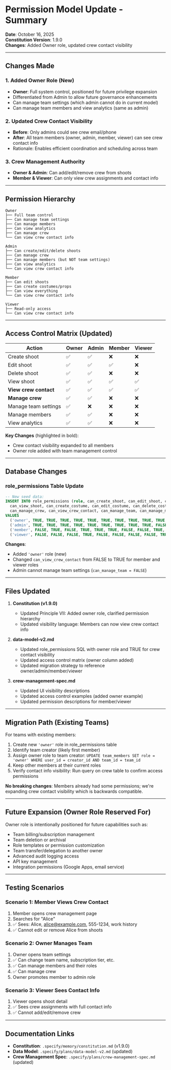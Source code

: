 # Permission Model Update - Summary

**Date**: October 16, 2025  
**Constitution Version**: 1.9.0  
**Changes**: Added Owner role, updated crew contact visibility

---

## Changes Made

### 1. Added Owner Role (New)
- **Owner**: Full system control, positioned for future privilege expansion
- Differentiated from Admin to allow future governance enhancements
- Can manage team settings (which admin cannot do in current model)
- Can manage team members and view analytics (same as admin)

### 2. Updated Crew Contact Visibility
- **Before**: Only admins could see crew email/phone
- **After**: All team members (owner, admin, member, viewer) can see crew contact info
- Rationale: Enables efficient coordination and scheduling across team

### 3. Crew Management Authority
- **Owner & Admin**: Can add/edit/remove crew from shoots
- **Member & Viewer**: Can only view crew assignments and contact info

---

## Permission Hierarchy

```
Owner
├── Full team control
├── Can manage team settings
├── Can manage members
├── Can view analytics
├── Can manage crew
└── Can view crew contact info

Admin
├── Can create/edit/delete shoots
├── Can manage crew
├── Can manage members (but NOT team settings)
├── Can view analytics
└── Can view crew contact info

Member
├── Can edit shoots
├── Can create costumes/props
├── Can view everything
└── Can view crew contact info

Viewer
├── Read-only access
└── Can view crew contact info
```

---

## Access Control Matrix (Updated)

| Action | Owner | Admin | Member | Viewer |
|--------|-------|-------|--------|--------|
| Create shoot | ✅ | ✅ | ❌ | ❌ |
| Edit shoot | ✅ | ✅ | ✅ | ❌ |
| Delete shoot | ✅ | ✅ | ❌ | ❌ |
| View shoot | ✅ | ✅ | ✅ | ✅ |
| **View crew contact** | ✅ | ✅ | ✅ | ✅ |
| **Manage crew** | ✅ | ✅ | ❌ | ❌ |
| Manage team settings | ✅ | ❌ | ❌ | ❌ |
| Manage members | ✅ | ✅ | ❌ | ❌ |
| View analytics | ✅ | ✅ | ❌ | ❌ |

**Key Changes** (highlighted in bold):
- Crew contact visibility expanded to all members
- Owner role added with team management control

---

## Database Changes

### role_permissions Table Update

```sql
-- New seed data:
INSERT INTO role_permissions (role, can_create_shoot, can_edit_shoot, can_delete_shoot, 
  can_view_shoot, can_create_costume, can_edit_costume, can_delete_costume, 
  can_manage_crew, can_view_crew_contact, can_manage_team, can_manage_members, can_view_analytics)
VALUES
  ('owner', TRUE, TRUE, TRUE, TRUE, TRUE, TRUE, TRUE, TRUE, TRUE, TRUE, TRUE, TRUE),
  ('admin', TRUE, TRUE, TRUE, TRUE, TRUE, TRUE, TRUE, TRUE, TRUE, FALSE, TRUE, TRUE),
  ('member', FALSE, TRUE, FALSE, TRUE, TRUE, TRUE, FALSE, FALSE, TRUE, FALSE, FALSE, FALSE),
  ('viewer', FALSE, FALSE, FALSE, TRUE, FALSE, FALSE, FALSE, FALSE, TRUE, FALSE, FALSE, FALSE);
```

**Changes**:
- Added `'owner'` role (new)
- Changed `can_view_crew_contact` from FALSE to TRUE for member and viewer roles
- Admin cannot manage team settings (`can_manage_team = FALSE`)

---

## Files Updated

1. **Constitution (v1.9.0)**
   - Updated Principle VII: Added owner role, clarified permission hierarchy
   - Updated visibility language: Members can now view crew contact info

2. **data-model-v2.md**
   - Updated role_permissions SQL with owner role and TRUE for crew contact visibility
   - Updated access control matrix (owner column added)
   - Updated migration strategy to reference owner/admin/member/viewer

3. **crew-management-spec.md**
   - Updated UI visibility descriptions
   - Updated access control examples (added owner example)
   - Updated permission descriptions for member/viewer

---

## Migration Path (Existing Teams)

For teams with existing members:
1. Create new `'owner'` role in role_permissions table
2. Identify team creator (likely first member)
3. Assign owner role to team creator: `UPDATE team_members SET role = 'owner' WHERE user_id = creator_id AND team_id = team_id`
4. Keep other members at their current roles
5. Verify contact info visibility: Run query on crew table to confirm access permissions

**No breaking changes**: Members already had some permissions; we're expanding crew contact visibility which is backwards compatible.

---

## Future Expansion (Owner Role Reserved For)

Owner role is intentionally positioned for future capabilities such as:
- Team billing/subscription management
- Team deletion or archival
- Role templates or permission customization
- Team transfer/delegation to another owner
- Advanced audit logging access
- API key management
- Integration permissions (Google Apps, email service)

---

## Testing Scenarios

### Scenario 1: Member Views Crew Contact
1. Member opens crew management page
2. Searches for "Alice"
3. ✅ Sees: Alice, alice@example.com, 555-1234, work history
4. ✅ Cannot edit or remove Alice from shoots

### Scenario 2: Owner Manages Team
1. Owner opens team settings
2. ✅ Can change team name, subscription tier, etc.
3. ✅ Can manage members and their roles
4. ✅ Can manage crew
5. Owner promotes member to admin role

### Scenario 3: Viewer Sees Contact Info
1. Viewer opens shoot detail
2. ✅ Sees crew assignments with full contact info
3. ✅ Cannot add/edit/remove crew

---

## Documentation Links

- **Constitution**: `.specify/memory/constitution.md` (v1.9.0)
- **Data Model**: `.specify/plans/data-model-v2.md` (updated)
- **Crew Management Spec**: `.specify/plans/crew-management-spec.md` (updated)
